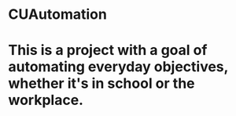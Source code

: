 # CUAutomation
# This is a project with a goal of automating everyday objectives, whether it's in school or the workplace.
